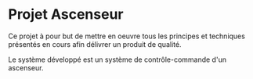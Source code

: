 # Projet Ascenseur
 Ce projet à pour but de mettre en oeuvre tous les principes et techniques présentés en cours afin délivrer un produit
 de qualité.
 
 Le système développé est un système de contrôle-commande d'un ascenseur. 
 
